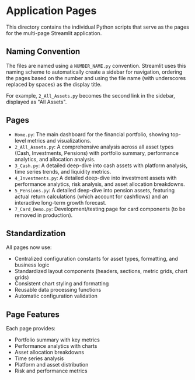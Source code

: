 # Application Pages

This directory contains the individual Python scripts that serve as the pages for the multi-page Streamlit application.

## Naming Convention

The files are named using a `NUMBER_NAME.py` convention. Streamlit uses this naming scheme to automatically create a sidebar for navigation, ordering the pages based on the number and using the file name (with underscores replaced by spaces) as the display title.

For example, `2_All_Assets.py` becomes the second link in the sidebar, displayed as "All Assets".

## Pages

-   `Home.py`: The main dashboard for the financial portfolio, showing top-level metrics and visualizations.
-   `2_All_Assets.py`: A comprehensive analysis across all asset types (Cash, Investments, Pensions) with portfolio summary, performance analytics, and allocation analysis.
-   `3_Cash.py`: A detailed deep-dive into cash assets with platform analysis, time series trends, and liquidity metrics.
-   `4_Investments.py`: A detailed deep-dive into investment assets with performance analytics, risk analysis, and asset allocation breakdowns.
-   `5_Pensions.py`: A detailed deep-dive into pension assets, featuring actual return calculations (which account for cashflows) and an interactive long-term growth forecast.
-   `7_Card_Demo.py`: Development/testing page for card components (to be removed in production).

## Standardization

All pages now use:
- Centralized configuration constants for asset types, formatting, and business logic
- Standardized layout components (headers, sections, metric grids, chart grids)
- Consistent chart styling and formatting
- Reusable data processing functions
- Automatic configuration validation

## Page Features

Each page provides:
- Portfolio summary with key metrics
- Performance analytics with charts
- Asset allocation breakdowns
- Time series analysis
- Platform and asset distribution
- Risk and performance metrics 